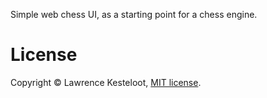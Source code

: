 Simple web chess UI, as a starting point for a chess engine.

# License

Copyright &copy; Lawrence Kesteloot, [MIT license](LICENSE).

